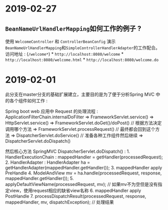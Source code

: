 # 2019-02-27

## `BeanNameUrlHandlerMapping`如何工作的例子 ?
使用 `WelcomeController` 和 `ControllerBeanConfig` 演示 `BeanNameUrlHandlerMapping`和`SimpleControllerHandlerAdapter`的工作配合。
访问地址 : (`/welcome*`)
    * `http://localhost:8080/welcome`
    * `http://localhost:8080/welcome.html`
    * `http://localhost:8080/welcome.do`

# 2019-02-01

此分支在master分支的基础扩展建立，主要目的是为了便于分析Spring MVC 中的各个组件如何工作 :

Spring boot web 应用中 Request 的处理流程 :
ApplicationFilterChain.internalDoFilter
    => FrameworkServlet.service()
    => HttpServlet.service()
    => FrameworkServlet.doGet()/doPost() // 根据方法决定调用哪个方法
    => FrameworkServlet.processRequest() // 最终都会回到这个方法
    => DispatcherServlet.doService() // 准备各种工作组件然后继续
    => DispatcherServlet.doDispatch()

然后核心方法 SpringMVC DispatcherServlet.doDispatch() :
    1. HandlerExecutionChain : mappedHandler = getHandler(processedRequest);
    2. HandlerAdapter : HandlerAdapter ha = getHandlerAdapter(mappedHandler.getHandler());
    3. mappedHandler apply PreHandle
    4. ModelAndView mv = ha.handle(processedRequest, response, mappedHandler.getHandler());
    5. applyDefaultViewName(processedRequest, mv); // 如果mv不为空但是没有指定view，使用request相应的缺省view名称
    6. mappedHandler apply PostHandle
    7. processDispatchResult(processedRequest, response, mappedHandler, mv, dispatchException); // 处理结果
